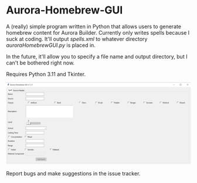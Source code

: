 # Aurora-Homebrew-GUI
A (really) simple program written in Python that allows users to generate homebrew content for Aurora Builder. Currently only writes spells because I suck at coding. It'll output _spells.xml_ to whatever directory _auroraHomebrewGUI.py_ is placed in.

In the future, it'll allow you to specify a file name and output directory, but I can't be bothered right now.

Requires Python 3.11 and Tkinter.

![Screenshot](https://raw.githubusercontent.com/ERRORCODE509/Aurora-Homebrew-GUI/main/screenshot.png)

Report bugs and make suggestions in the issue tracker.
